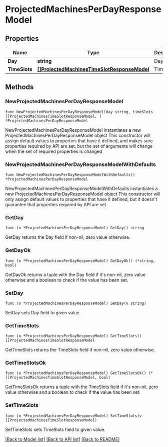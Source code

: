 # ProjectedMachinesPerDayResponseModel

## Properties

Name | Type | Description | Notes
------------ | ------------- | ------------- | -------------
**Day** | **string** | Day | 
**TimeSlots** | [**[]ProjectedMachinesTimeSlotResponseModel**](ProjectedMachinesTimeSlotResponseModel.md) | TimeSlots | 

## Methods

### NewProjectedMachinesPerDayResponseModel

`func NewProjectedMachinesPerDayResponseModel(day string, timeSlots []ProjectedMachinesTimeSlotResponseModel, ) *ProjectedMachinesPerDayResponseModel`

NewProjectedMachinesPerDayResponseModel instantiates a new ProjectedMachinesPerDayResponseModel object
This constructor will assign default values to properties that have it defined,
and makes sure properties required by API are set, but the set of arguments
will change when the set of required properties is changed

### NewProjectedMachinesPerDayResponseModelWithDefaults

`func NewProjectedMachinesPerDayResponseModelWithDefaults() *ProjectedMachinesPerDayResponseModel`

NewProjectedMachinesPerDayResponseModelWithDefaults instantiates a new ProjectedMachinesPerDayResponseModel object
This constructor will only assign default values to properties that have it defined,
but it doesn't guarantee that properties required by API are set

### GetDay

`func (o *ProjectedMachinesPerDayResponseModel) GetDay() string`

GetDay returns the Day field if non-nil, zero value otherwise.

### GetDayOk

`func (o *ProjectedMachinesPerDayResponseModel) GetDayOk() (*string, bool)`

GetDayOk returns a tuple with the Day field if it's non-nil, zero value otherwise
and a boolean to check if the value has been set.

### SetDay

`func (o *ProjectedMachinesPerDayResponseModel) SetDay(v string)`

SetDay sets Day field to given value.


### GetTimeSlots

`func (o *ProjectedMachinesPerDayResponseModel) GetTimeSlots() []ProjectedMachinesTimeSlotResponseModel`

GetTimeSlots returns the TimeSlots field if non-nil, zero value otherwise.

### GetTimeSlotsOk

`func (o *ProjectedMachinesPerDayResponseModel) GetTimeSlotsOk() (*[]ProjectedMachinesTimeSlotResponseModel, bool)`

GetTimeSlotsOk returns a tuple with the TimeSlots field if it's non-nil, zero value otherwise
and a boolean to check if the value has been set.

### SetTimeSlots

`func (o *ProjectedMachinesPerDayResponseModel) SetTimeSlots(v []ProjectedMachinesTimeSlotResponseModel)`

SetTimeSlots sets TimeSlots field to given value.



[[Back to Model list]](../README.md#documentation-for-models) [[Back to API list]](../README.md#documentation-for-api-endpoints) [[Back to README]](../README.md)


